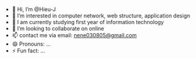 - 👋 Hi, I’m @Hieu-J
- 👀 I’m interested in computer network, web structure, application design
- 🌱 I am currently studying first year of information technology
- 💞️ I’m looking to collaborate on online
- 📫 contact me via email: nene030805@gmail.com
- 😄 Pronouns: ...
- ⚡ Fun fact: ...

<!---
Hieu-J/Hieu-J is a ✨ special ✨ repository because its `README.md` (this file) appears on your GitHub profile.
You can click the Preview link to take a look at your changes.
--->
